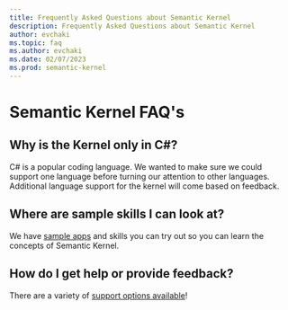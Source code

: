 ```yaml
---
title: Frequently Asked Questions about Semantic Kernel
description: Frequently Asked Questions about Semantic Kernel
author: evchaki
ms.topic: faq
ms.author: evchaki
ms.date: 02/07/2023
ms.prod: semantic-kernel
---
```

# Semantic Kernel FAQ's

## Why is the Kernel only in C#?
C# is a popular coding language.  We wanted to make sure we could support one language before turning our attention to other languages.  Additional language support for the kernel will come based on feedback.

## Where are sample skills I can look at?
We have [sample apps](/semantic-kernel/samples/overview) and skills you can try out so you can learn the concepts of Semantic Kernel.

## How do I get help or provide feedback?
There are a variety of [support options available](overview)!